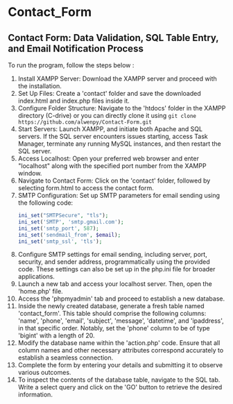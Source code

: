 # Contact_Form

## Contact Form: Data Validation, SQL Table Entry, and Email Notification Process

To run the program, follow the steps below :  
1. Install XAMPP Server: Download the XAMPP server and proceed with the installation.
2. Set Up Files: Create a 'contact' folder and save the downloaded index.html and index.php files inside it.
3. Configure Folder Structure: Navigate to the 'htdocs' folder in the XAMPP directory (C-drive) or you can directly clone it using `git clone https://github.com/alwenpy/Contact-Form.git` 
4. Start Servers: Launch XAMPP, and initiate both Apache and SQL servers. If the SQL server encounters issues starting, access Task Manager, terminate any running MySQL instances, and then restart the SQL server.
5. Access Localhost: Open your preferred web browser and enter "localhost" along with the specified port number from the XAMPP window.
6. Navigate to Contact Form: Click on the 'contact' folder, followed by selecting form.html to access the contact form.
7. SMTP Configuration: Set up SMTP parameters for email sending using the following code:
   ```php
   ini_set("SMTPSecure", "tls");
   ini_set('SMTP', 'smtp.gmail.com');
   ini_set('smtp_port', 587);
   ini_set('sendmail_from', $email);
   ini_set('smtp_ssl', 'tls');
   ```
8. Configure SMTP settings for email sending, including server, port, security, and sender address, programmatically using the provided code. These settings can also be set up in the php.ini file for broader applications.  
9. Launch a new tab and access your localhost server. Then, open the 'home.php' file.
10. Access the 'phpmyadmin' tab and proceed to establish a new database.
11. Inside the newly created database, generate a fresh table named 'contact_form'. This table should comprise the following columns: 'name', 'phone', 'email', 'subject', 'message', 'datetime', and 'ipaddress', in that specific order. Notably, set the 'phone' column to be of type 'bigint' with a length of 20.
12. Modify the database name within the 'action.php' code. Ensure that all column names and other necessary attributes correspond accurately to establish a seamless connection.
13. Complete the form by entering your details and submitting it to observe various outcomes.
14. To inspect the contents of the database table, navigate to the SQL tab. Write a select query and click on the 'GO' button to retrieve the desired information.

